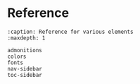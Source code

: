 # Reference

```{toctree}
:caption: Reference for various elements
:maxdepth: 1

admonitions
colors
fonts
nav-sidebar
toc-sidebar
```
